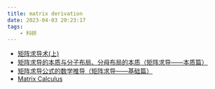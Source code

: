 ```yaml
---
title: matrix derivation
date: 2023-04-03 20:23:17
tags:
    - 科研
---
```

- [矩阵求导术(上)](https://zhuanlan.zhihu.com/p/24709748)
- [矩阵求导的本质与分子布局、分母布局的本质（矩阵求导——本质篇）](https://zhuanlan.zhihu.com/p/263777564)
- [矩阵求导公式的数学推导（矩阵求导——基础篇）](https://zhuanlan.zhihu.com/p/273729929)
- [Matrix Calculus](https://www.matrixcalculus.org/)